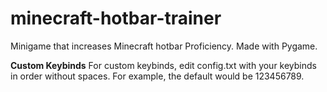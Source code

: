 # minecraft-hotbar-trainer
 Minigame that increases Minecraft hotbar Proficiency. Made with Pygame.

**Custom Keybinds**
For custom keybinds, edit config.txt with your keybinds in order without spaces. For example, the default would be 123456789.
